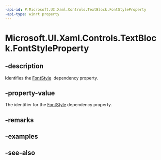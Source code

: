 ```yaml
---
-api-id: P:Microsoft.UI.Xaml.Controls.TextBlock.FontStyleProperty
-api-type: winrt property
---
```


<!-- Property syntax
public Windows.UI.Xaml.DependencyProperty FontStyleProperty { get; }
-->

# Microsoft.UI.Xaml.Controls.TextBlock.FontStyleProperty

## -description
Identifies the [FontStyle](textblock_fontstyle.md)  dependency property.

## -property-value
The identifier for the [FontStyle](textblock_fontstyle.md) dependency property.

## -remarks

## -examples

## -see-also
